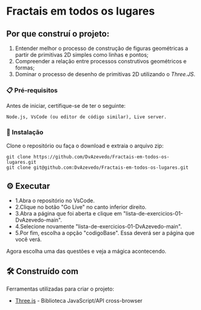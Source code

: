 # Fractais em todos os lugares 

## Por que construí o projeto:

1. Entender melhor o processo de construção de figuras geométricas a partir de primitivas 2D simples como linhas e pontos;
2. Compreender a relação entre processos construtivos geométricos e formas;
3. Dominar o processo de desenho de primitivas 2D utilizando o *Three.JS*.

### 📋 Pré-requisitos

Antes de iniciar, certifique-se de ter o seguinte:

```
Node.js, VsCode (ou editor de código similar), Live server.
```

### 🔧 Instalação

Clone o repositório ou faça o download e extraia o arquivo zip:

```
git clone https://github.com/DvAzevedo/Fractais-em-todos-os-lugares.git
git clone git@github.com:DvAzevedo/Fractais-em-todos-os-lugares.git
```

## ⚙️ Executar

* 1.Abra o repositório no VsCode.
* 2.Clique no botão "Go Live" no canto inferior direito.
* 3.Abra a página que foi aberta e clique em "lista-de-exercicios-01-DvAzevedo-main".
* 4.Selecione novamente "lista-de-exercicios-01-DvAzevedo-main".
* 5.Por fim, escolha a opção "codigoBase". Essa deverá ser a página que você verá.

Agora escolha uma das questões e veja a mágica acontecendo.

## 🛠️ Construído com

Ferramentas utilizadas para criar o projeto:

* [Three.js](https://threejs.org/) - Biblioteca JavaScript/API cross-browser 

